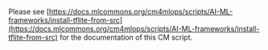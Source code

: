 Please see [https://docs.mlcommons.org/cm4mlops/scripts/AI-ML-frameworks/install-tflite-from-src](https://docs.mlcommons.org/cm4mlops/scripts/AI-ML-frameworks/install-tflite-from-src) for the documentation of this CM script.
